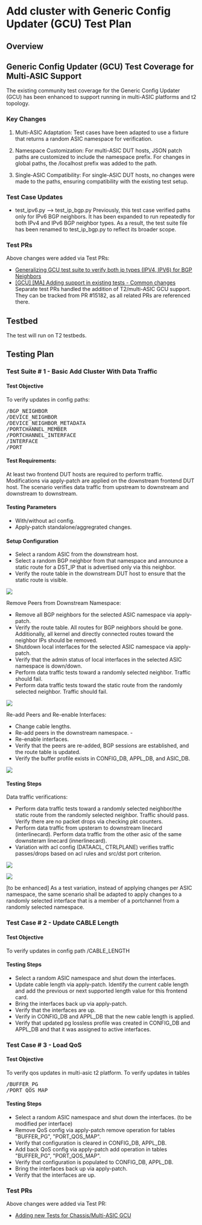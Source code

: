 # Add cluster with Generic Config Updater (GCU) Test Plan

## Overview

##  Generic Config Updater (GCU) Test Coverage for Multi-ASIC Support
The existing community test coverage for the Generic Config Updater (GCU) has been enhanced to support running in multi-ASIC platforms and t2 topology.

### Key Changes
1. Multi-ASIC Adaptation:
Test cases have been adapted to use a fixture that returns a random ASIC namespace for verification.

2. Namespace Customization:
For multi-ASIC DUT hosts, JSON patch paths are customized to include the namespace prefix. For changes in global paths, the /localhost prefix was added to the path.

3. Single-ASIC Compatibility:
For single-ASIC DUT hosts, no changes were made to the paths, ensuring compatibility with the existing test setup.

### Test Case Updates

- test_ipv6.py --> test_ip_bgp.py
Previously, this test case verified paths only for IPv6 BGP neighbors. It has been expanded to run repeatedly for both IPv4 and IPv6 BGP neighbor types. As a result, the test suite file has been renamed to test_ip_bgp.py to reflect its broader scope.

### Test PRs

Above changes were added via Test PRs:
- [Generalizing GCU test suite to verify both ip types (IPV4, IPV6) for BGP Neighbors](https://github.com/sonic-net/sonic-mgmt/pull/13650)
- [[GCU] [MA] Adding support in existing tests - Common changes](https://github.com/sonic-net/sonic-mgmt/pull/15182)
Separate test PRs handled the addition of T2/multi-ASIC GCU support. They can be tracked from PR #15182, as all related PRs are referenced there.

## Testbed

The test will run on T2 testbeds.

## Testing Plan

### Test Suite # 1 - Basic Add Cluster With Data Traffic

#### Test Objective

To verify updates in config paths:
<pre>
/BGP_NEIGHBOR
/DEVICE_NEIGHBOR
/DEVICE_NEIGHBOR_METADATA
/PORTCHANNEL_MEMBER
/PORTCHANNEL_INTERFACE
/INTERFACE
/PORT
</pre>

#### Test Requirements:

At least two frontend DUT hosts are required to perform traffic. Modifications via apply-patch are applied on the downstream frontend DUT host. The scenario verifies data traffic from upstream to downstream and downstream to downstream.

#### Testing Parameters

- With/without acl config.
- Apply-patch standalone/aggregrated changes.

#### Setup Configuration

- Select a random ASIC from the downstream host.
- Select a random BGP neighbor from that namespace and announce a static route for a DST_IP that is advertised only via this neighbor.
- Verify the route table in the downstream DUT host to ensure that the static route is visible.

![](../testplan/images/Add_Cluster_Setup.PNG)

Remove Peers from Downstream Namespace:
- Remove all BGP neighbors for the selected ASIC namespace via apply-patch.
- Verify the route table. All routes for BGP neighbors should be gone. Additionally, all kernel and directly connected routes toward the neighbor IPs should be removed.
- Shutdown local interfaces for the selected ASIC namespace via apply-patch.
- Verify that the admin status of local interfaces in the selected ASIC namespace is down/down.
- Perform data traffic tests toward a randomly selected neighbor. Traffic should fail.
- Perform data traffic tests toward the static route from the randomly selected neighbor. Traffic should fail.

![](../testplan/images/Add_Cluster_Remove_Peers.PNG)

Re-add Peers and Re-enable Interfaces:
- Change cable lengths.
- Re-add peers in the downstream namespace. -
- Re-enable interfaces.
- Verify that the peers are re-added, BGP sessions are established, and the route table is updated.
- Verify the buffer profile exists in CONFIG_DB, APPL_DB, and ASIC_DB.

![](../testplan/images/Add_Cluster_Readd_Peers.PNG)

#### Testing Steps

Data traffic verifications:
- Perform data traffic tests toward a randomly selected neighbor/the static route from the randomly selected neighbor. Traffic should pass. Verify there are no packet drops via checking pkt counters.
- Perform data traffic from upsteram to downstream linecard (interlinecard). Perform data traffic from the other asic of the same downsteram linecard (innerlinecard).
- Variation with acl config (DATAACL, CTRLPLANE) verifies traffic passes/drops based on acl rules and src/dst port criterion.

![](../testplan/images/Add_Cluster_Data_Validation_up-down.PNG)

![](../testplan/images/Add_Cluster_Data_Validation_down-down.PNG)

[to be enhanced]
As a test variation, instead of applying changes per ASIC namespace, the same scenario shall be adapted to apply changes to a randomly selected interface that is a member of a portchannel from a randomly selected namespace.

### Test Case # 2 - Update CABLE Length

#### Test Objective

To verify updates in config path
</pre>
/CABLE_LENGTH
</pre>

#### Testing Steps

- Select a random ASIC namespace and shut down the interfaces.
- Update cable length via apply-patch. Identify the current cable length and add the previous or next supported length value for this frontend card.
- Bring the interfaces back up via apply-patch.
- Verify that the interfaces are up.
- Verify in CONFIG_DB and APPL_DB that the new cable length is applied.
- Verify that updated pg lossless profile was created in CONFIG_DB and APPL_DB and that it was assigned to active interfaces.


### Test Case # 3 - Load QoS

#### Test Objective
To verify qos updates in multi-asic t2 platform.
To verify updates in tables
<pre>
/BUFFER_PG
/PORT_QOS_MAP
</pre>

#### Testing Steps

- Select a random ASIC namespace and shut down the interfaces. (to be modified per interface)
- Remove QoS config via apply-patch remove operation for tables "BUFFER_PG", "PORT_QOS_MAP".
- Verify that configuration is cleared in CONFIG_DB, APPL_DB.
- Add back QoS config via apply-patch add operation in tables "BUFFER_PG", "PORT_QOS_MAP".
- Verify that configuration is populated to CONFIG_DB, APPL_DB.
- Bring the interfaces back up via apply-patch.
- Verify that the interfaces are up.

### Test PRs

Above changes were added via Test PR:
- [Adding new Tests for Chassis/Multi-ASIC GCU](https://github.com/sonic-net/sonic-mgmt/pull/14887)
